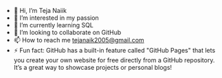 - 👋 Hi, I’m Teja Naiik
- 👀 I’m interested in my passion
- 🌱 I’m currently learning SQL
- 💞️ I’m looking to collaborate on GitHub
- 📫 How to reach me tejanaik2005@gmail.com
- ⚡ Fun fact: GitHub has a built-in feature called "GitHub Pages" that lets you create your own website for free directly from a GitHub repository. It’s a great way to showcase projects or personal blogs!

<!---
naik-432/naik-432 is a ✨ special ✨ repository because its `README.md` (this file) appears on your GitHub profile.
You can click the Preview link to take a look at your changes.
--->
